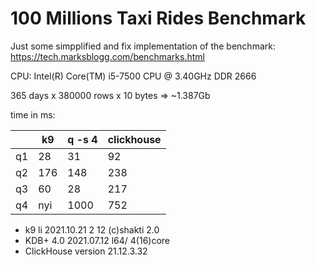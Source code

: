 # 100 Millions Taxi Rides Benchmark

Just some simpplified and fix implementation of the benchmark: https://tech.marksblogg.com/benchmarks.html

CPU: Intel(R) Core(TM) i5-7500 CPU @ 3.40GHz DDR 2666

365 days x 380000 rows x 10 bytes => ~1.387Gb

time in ms:

|    | k9  | q -s 4 | clickhouse |
|----|-----|--------|------------|
| q1 | 28  | 31     | 92         |
| q2 | 176 | 148    | 238        |
| q3 | 60  | 28     | 217        |
| q4 | nyi | 1000   | 752        |


* k9 li 2021.10.21 2 12 (c)shakti 2.0
* KDB+ 4.0 2021.07.12 l64/ 4(16)core
* ClickHouse version 21.12.3.32
